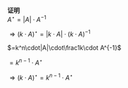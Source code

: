 **证明**  
 $A^\star=|A|\cdot A^{-1}$   
  
 $\Rightarrow(k\cdot A)^\star  
=|k\cdot A|\cdot(k\cdot A)^{-1}$   
  
 $=k^n\cdot|A|\cdot\frac1k\cdot A^{-1}$   
  
 $=k^{n-1}\cdot A^\star$   
  
 $\Rightarrow(k\cdot A)^\star  
=k^{n-1}\cdot A^\star$   
